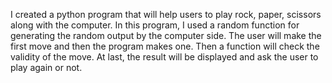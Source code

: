I created a python program that will help users to play rock, paper, scissors along with the computer. In this program, I used a random function for generating the random output by the computer side. The user will make the first move and then the program makes one. Then a function will check the validity of the move. At last, the result will be displayed and ask the user to play again or not.
